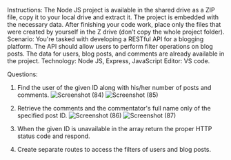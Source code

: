Instructions:
The Node JS project is available in the shared drive as a ZIP file, copy it to your local drive and 
extract it. The project is embedded with the necessary data. After finishing your code work, place 
only the files that were created by yourself in the Z drive (don’t copy the whole project folder). 
Scenario:
You're tasked with developing a RESTful API for a blogging platform. The API should allow 
users to perform filter operations on blog posts. The data for users, blog posts, and comments are 
already available in the project.
Technology: Node JS, Express, JavaScript
Editor: VS code.

Questions:
1. Find the user of the given ID along with his/her number of posts and comments.
![Screenshot (84)](https://github.com/user-attachments/assets/850c2b45-73b0-4616-bd90-d1fb94e06f86)
![Screenshot (85)](https://github.com/user-attachments/assets/af634f91-616b-4496-bda4-f9e2308ad1cc)

2. Retrieve the comments and the commentator's full name only of the specified post ID.
![Screenshot (86)](https://github.com/user-attachments/assets/96450525-e522-4f86-97c1-d3e08cb6e467)
![Screenshot (87)](https://github.com/user-attachments/assets/3856d64c-5849-433d-b7d6-60ad5ba5675f)

3. When the given ID is unavailable in the array return the proper HTTP status code and respond.
4. Create separate routes to access the filters of users and blog posts.




